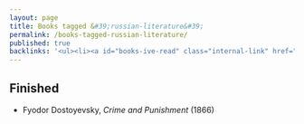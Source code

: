```yaml
---
layout: page
title: Books tagged &#39;russian-literature&#39;
permalink: /books-tagged-russian-literature/
published: true
backlinks: '<ul><li><a id="books-ive-read" class="internal-link" href="/books-ive-read/">Books I&#39;ve read</a></li></ul>'
---
```




## Finished 
* Fyodor Dostoyevsky, _Crime and Punishment_ (1866) 
